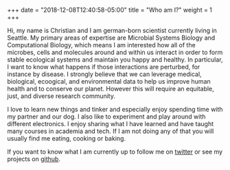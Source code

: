 +++
date = "2018-12-08T12:40:58-05:00"
title = "Who am I?"
weight = 1
+++

Hi, my name is Christian and I am german-born scientist currently living in Seattle. My
primary areas of expertise are Microbial Systems Biology and Computational Biology, which means I am interested how
all of the microbes, cells and molecules around and within us interact in order to form stable ecological systems
and maintain you happy and healthy. In particular, I want to know what happens if those interactions are perturbed, for instance by
disease. I strongly believe that we can leverage medical, biological, ecoogical, and environmental data to help
us improve human health and to conserve our planet. However this will require an equitable, just, and diverse research community.

I love to learn new things and tinker and especially enjoy spending time with my partner and our dog. I also like to experiment and play around with different electronics. I enjoy sharing what I have learned and have taught many courses in academia and tech. If I am not doing any of that you will usually find me eating, cooking or baking.

If you want to know what I am currently up to follow me on [twitter](http://twitter.com/thaasophobia)
or see my projects on [github](https://github.com/cdiener).
